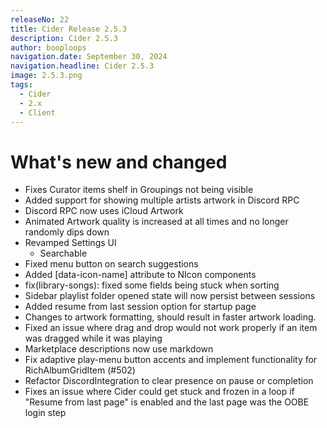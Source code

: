 ```yaml
---
releaseNo: 22
title: Cider Release 2.5.3
description: Cider 2.5.3
author: booploops
navigation.date: September 30, 2024
navigation.headline: Cider 2.5.3
image: 2.5.3.png
tags:
  - Cider
  - 2.x
  - Client
---
```


# What's new and changed
- Fixes Curator items shelf in Groupings not being visible
- Added support for showing multiple artists artwork in Discord RPC
- Discord RPC now uses iCloud Artwork
- Animated Artwork quality is increased at all times and no longer randomly dips down
- Revamped Settings UI
  - Searchable
- Fixed menu button on search suggestions
- Added [data-icon-name] attribute to NIcon components
- fix(library-songs): fixed some fields being stuck when sorting
- Sidebar playlist folder opened state will now persist between sessions
- Added resume from last session option for startup page
- Changes to artwork formatting, should result in faster artwork loading.
- Fixed an issue where drag and drop would not work properly if an item was dragged while it was playing
- Marketplace descriptions now use markdown
- Fix adaptive play-menu button accents and implement functionality for RichAlbumGridItem (#502)
- Refactor DiscordIntegration to clear presence on pause or completion
- Fixes an issue where Cider could get stuck and frozen in a loop if "Resume from last page" is enabled and the last page was the OOBE login step
